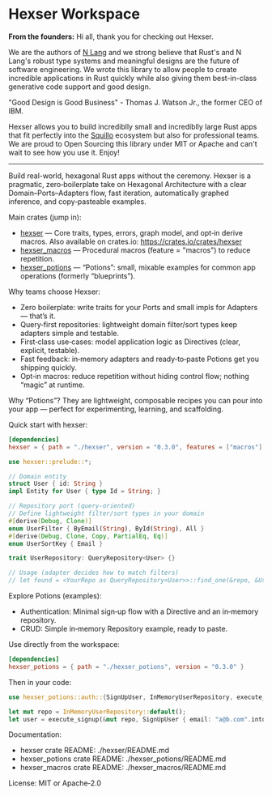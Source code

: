 # Hexser Workspace

__From the founders:__ Hi all, thank you for checking out Hexser.

We are the authors of [N Lang](https://squillo.io/nlang) and we strong believe that Rust's and N Lang's robust type systems and meaningful designs are the future of software engineering.  We wrote this library to allow people to create incredible applications in Rust quickly while also giving them best-in-class generative code support and good design.

"Good Design is Good Business" - Thomas J. Watson Jr., the former CEO of IBM.

Hexser allows you to build incrediblly small and incrediblly large Rust apps that fit perfectly into the [Squillo](https://squillo.io) ecosystem but also for professional teams. We are proud to Open Sourcing this library under MIT or Apache and can't wait to see how you use it. Enjoy!

---

Build real-world, hexagonal Rust apps without the ceremony. Hexser is a pragmatic, zero‑boilerplate take on Hexagonal Architecture with a clear Domain–Ports–Adapters flow, fast iteration, automatically graphed inference, and copy‑pasteable examples.

Main crates (jump in):
- [hexser](./hexser) — Core traits, types, errors, graph model, and opt‑in derive macros. Also available on crates.io: https://crates.io/crates/hexser
- [hexser_macros](./hexser_macros) — Procedural macros (feature = "macros") to reduce repetition.
- [hexser_potions](./hexser_potions) — “Potions”: small, mixable examples for common app operations (formerly “blueprints”).

Why teams choose Hexser:
- Zero boilerplate: write traits for your Ports and small impls for Adapters — that’s it.
- Query‑first repositories: lightweight domain filter/sort types keep adapters simple and testable.
- First‑class use‑cases: model application logic as Directives (clear, explicit, testable).
- Fast feedback: in‑memory adapters and ready‑to‑paste Potions get you shipping quickly.
- Opt‑in macros: reduce repetition without hiding control flow; nothing “magic” at runtime.

Why “Potions”? They are lightweight, composable recipes you can pour into your app — perfect for experimenting, learning, and scaffolding.

Quick start with hexser:

```toml
[dependencies]
hexser = { path = "./hexser", version = "0.3.0", features = ["macros"] }
```

```rust
use hexser::prelude::*;

// Domain entity
struct User { id: String }
impl Entity for User { type Id = String; }

// Repository port (query-oriented)
// Define lightweight filter/sort types in your domain
#[derive(Debug, Clone)]
enum UserFilter { ByEmail(String), ById(String), All }
#[derive(Debug, Clone, Copy, PartialEq, Eq)]
enum UserSortKey { Email }

trait UserRepository: QueryRepository<User> {}

// Usage (adapter decides how to match filters)
// let found = <YourRepo as QueryRepository<User>>::find_one(&repo, &UserFilter::ByEmail("a@b.com".into()))?;
```

Explore Potions (examples):

- Authentication: Minimal sign‑up flow with a Directive and an in‑memory repository.
- CRUD: Simple in‑memory Repository example, ready to paste.

Use directly from the workspace:

```toml
[dependencies]
hexser_potions = { path = "./hexser_potions", version = "0.3.0" }
```

Then in your code:

```rust
use hexser_potions::auth::{SignUpUser, InMemoryUserRepository, execute_signup};

let mut repo = InMemoryUserRepository::default();
let user = execute_signup(&mut repo, SignUpUser { email: "a@b.com".into() })?;
```

Documentation:
- hexser crate README: ./hexser/README.md
- hexser_potions crate README: ./hexser_potions/README.md
- hexser_macros crate README: ./hexser_macros/README.md

License: MIT or Apache‑2.0
